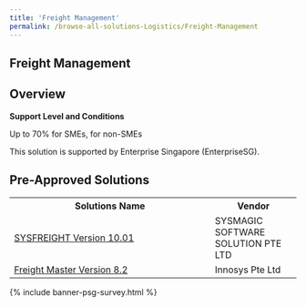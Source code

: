 ```yaml
---
title: 'Freight Management'
permalink: /browse-all-solutions-Logistics/Freight-Management
---
```


## Freight Management
## Overview

**Support Level and Conditions**

Up to 70% for SMEs,  for non-SMEs

This solution is supported by Enterprise Singapore (EnterpriseSG).

## Pre-Approved Solutions

<table>
<tr>
<th style='width: auto;'><b>Solutions Name</b></th>
<th style='width: 30%;'><b>Vendor</b></th>
</tr>
<tr>
<td><a href='/productivity-solutions-grant/solutionrepo/solution3734' target='_blank'>SYSFREIGHT Version 10.01</a><br></td>
<td>SYSMAGIC SOFTWARE SOLUTION PTE LTD</td>
</tr>
<tr>
<td><a href='/productivity-solutions-grant/solutionrepo/solution3878' target='_blank'>Freight Master Version 8.2</a><br></td>
<td>Innosys Pte Ltd</td>
</tr>
</table>

{% include banner-psg-survey.html %}
